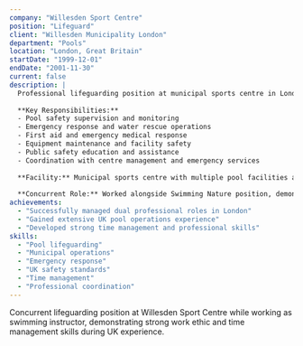 ```yaml
---
company: "Willesden Sport Centre"
position: "Lifeguard"
client: "Willesden Municipality London"
department: "Pools"
location: "London, Great Britain"
startDate: "1999-12-01"
endDate: "2001-11-30"
current: false
description: |
  Professional lifeguarding position at municipal sports centre in London, working concurrent with swimming instruction role.
  
  **Key Responsibilities:**
  - Pool safety supervision and monitoring
  - Emergency response and water rescue operations
  - First aid and emergency medical response
  - Equipment maintenance and facility safety
  - Public safety education and assistance
  - Coordination with centre management and emergency services
  
  **Facility:** Municipal sports centre with multiple pool facilities and aquatic programs
  
  **Concurrent Role:** Worked alongside Swimming Nature position, demonstrating ability to manage multiple responsibilities
achievements:
  - "Successfully managed dual professional roles in London"
  - "Gained extensive UK pool operations experience"
  - "Developed strong time management and professional skills"
skills:
  - "Pool lifeguarding"
  - "Municipal operations"
  - "Emergency response"
  - "UK safety standards"
  - "Time management"
  - "Professional coordination"
---
```


Concurrent lifeguarding position at Willesden Sport Centre while working as swimming instructor, demonstrating strong work ethic and time management skills during UK experience. 